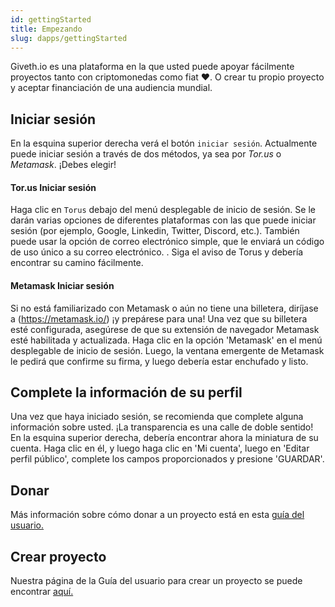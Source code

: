 ```yaml
---
id: gettingStarted
title: Empezando
slug: dapps/gettingStarted
---
```

Giveth.io es una plataforma en la que usted puede apoyar fácilmente proyectos tanto con criptomonedas como fiat  ❤️. O crear tu propio proyecto y aceptar financiación de una audiencia mundial.

## Iniciar sesión

En la esquina superior derecha verá el botón `iniciar sesión`. Actualmente puede iniciar sesión a través de dos métodos, ya sea por *Tor.us* o *Metamask*. ¡Debes elegir!

#### Tor.us Iniciar sesión
Haga clic en `Torus` debajo del menú desplegable de inicio de sesión. Se le darán varias opciones de diferentes plataformas con las que puede iniciar sesión (por ejemplo, Google, Linkedin, Twitter, Discord, etc.). También puede usar la opción de correo electrónico simple, que le enviará un código de uso único a su correo electrónico. . Siga el aviso de Torus y debería encontrar su camino fácilmente.

#### Metamask Iniciar sesión
Si no está familiarizado con Metamask o aún no tiene una billetera, diríjase a (https://metamask.io/) ¡y prepárese para una! Una vez que su billetera esté configurada, asegúrese de que su extensión de navegador Metamask esté habilitada y actualizada. Haga clic en la opción 'Metamask' en el menú desplegable de inicio de sesión. Luego, la ventana emergente de Metamask le pedirá que confirme su firma, y ​​luego debería estar enchufado y listo.

## Complete la información de su perfil
Una vez que haya iniciado sesión, se recomienda que complete alguna información sobre usted. ¡La transparencia es una calle de doble sentido! En la esquina superior derecha, debería encontrar ahora la miniatura de su cuenta. Haga clic en él, y luego haga clic en 'Mi cuenta', luego en 'Editar perfil público', complete los campos proporcionados y presione 'GUARDAR'.

## Donar

Más información sobre cómo donar a un proyecto está en esta [guía del usuario.](./projectdonating)

## Crear proyecto
Nuestra página de la Guía del usuario para crear un proyecto se puede encontrar [aquí.](./createproject)